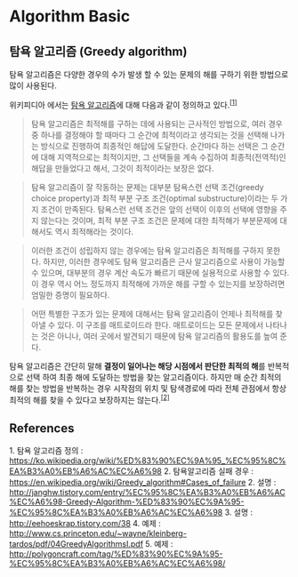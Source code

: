 # Algorithm Basic

## 탐욕 알고리즘 (Greedy algorithm)
탐욕 알고리즘은 다양한 경우의 수가 발생 할 수 있는 문제의 해를 구하기 위한 방법으로 많이 사용된다.

위키피디아 에서는 [탐욕 알고리즘](https://ko.wikipedia.org/wiki/%ED%83%90%EC%9A%95_%EC%95%8C%EA%B3%A0%EB%A6%AC%EC%A6%98)에 대해 다음과 같이 정의하고 있다.<sup>[\[1\]](#ref-1)</sup>

>탐욕 알고리즘은 최적해를 구하는 데에 사용되는 근사적인 방법으로, 여러 경우 중 하나를 결정해야 할 때마다 그 순간에 최적이라고 생각되는 것을 선택해 나가는 방식으로 진행하여 최종적인 해답에 도달한다. 순간마다 하는 선택은 그 순간에 대해 지역적으로는 최적이지만, 그 선택들을 계속 수집하여 최종적(전역적)인 해답을 만들었다고 해서, 그것이 최적이라는 보장은 없다.

>탐욕 알고리즘이 잘 작동하는 문제는 대부분 탐욕스런 선택 조건(greedy choice property)과 최적 부분 구조 조건(optimal substructure)이라는 두 가지 조건이 만족된다. 탐욕스런 선택 조건은 앞의 선택이 이후의 선택에 영향을 주지 않는다는 것이며, 최적 부분 구조 조건은 문제에 대한 최적해가 부분문제에 대해서도 역시 최적해라는 것이다.

>이러한 조건이 성립하지 않는 경우에는 탐욕 알고리즘은 최적해를 구하지 못한다. 하지만, 이러한 경우에도 탐욕 알고리즘은 근사 알고리즘으로 사용이 가능할 수 있으며, 대부분의 경우 계산 속도가 빠르기 때문에 실용적으로 사용할 수 있다. 이 경우 역시 어느 정도까지 최적해에 가까운 해를 구할 수 있는지를 보장하려면 엄밀한 증명이 필요하다.

>어떤 특별한 구조가 있는 문제에 대해서는 탐욕 알고리즘이 언제나 최적해를 찾아낼 수 있다. 이 구조를 매트로이드라 한다. 매트로이드는 모든 문제에서 나타나는 것은 아니나, 여러 곳에서 발견되기 때문에 탐욕 알고리즘의 활용도를 높여 준다.


탐욕 알고리즘은 간단히 말해 **결정이 일어나는 해당 시점에서 판단한 최적의 해**를 반복적으로 선택 하여 최종 해에 도달하는 방법을 찾는 알고리즘이다. 하지만 매 순간 최적의 해를 찾는 방법을 반복하는 경우 시작점의 위치 및 탐색경로에 따라 전체 관점에서 항상 최적의 해를 찾을 수 있다고 보장하지는 않는다.<sup>[\[2\]](#ref-2)</sup>

## References

1.<a name="ref-1"></a> 탐욕 알고리즘 정의 : https://ko.wikipedia.org/wiki/%ED%83%90%EC%9A%95_%EC%95%8C%EA%B3%A0%EB%A6%AC%EC%A6%98
2. <a name="ref-2"></a> 탐욕알고리즘 실패 경우 : https://en.wikipedia.org/wiki/Greedy_algorithm#Cases_of_failure
2.<a name="ref-"></a> 설명 : http://janghw.tistory.com/entry/%EC%95%8C%EA%B3%A0%EB%A6%AC%EC%A6%98-Greedy-Algorithm-%ED%83%90%EC%9A%95-%EC%95%8C%EA%B3%A0%EB%A6%AC%EC%A6%98
3. <a name="ref-"></a> 설명 : http://eehoeskrap.tistory.com/38
4. <a name="ref-"></a> 예제 : http://www.cs.princeton.edu/~wayne/kleinberg-tardos/pdf/04GreedyAlgorithmsI.pdf
5. <a name="ref-"></a> 예제 : http://polygoncraft.com/tag/%ED%83%90%EC%9A%95-%EC%95%8C%EA%B3%A0%EB%A6%AC%EC%A6%98/
